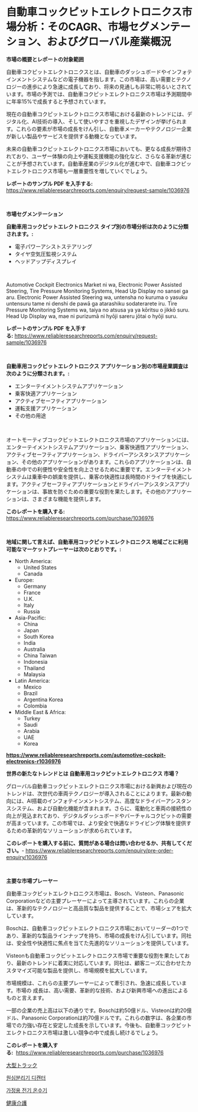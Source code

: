 <p><h1>自動車コックピットエレクトロニクス市場分析：そのCAGR、市場セグメンテーション、およびグローバル産業概況</h1></p><p><strong>市場の概要とレポートの対象範囲</strong></p>
<p><p>自動車コクピットエレクトロニクスとは、自動車のダッシュボードやインフォテインメントシステムなどの電子機器を指します。この市場は、高い需要とテクノロジーの進歩により急速に成長しており、将来の見通しも非常に明るいとされています。市場の予測では、自動車コクピットエレクトロニクス市場は予測期間中に年率15%で成長すると予想されています。</p><p>現在の自動車コクピットエレクトロニクス市場における最新のトレンドには、デジタル化、AI技術の導入、そして使いやすさを重視したデザインが挙げられます。これらの要素が市場の成長をけん引し、自動車メーカーやテクノロジー企業が新しい製品やサービスを提供する動機となっています。</p><p>未来の自動車コクピットエレクトロニクス市場においても、更なる成長が期待されており、ユーザー体験の向上や運転支援機能の強化など、さらなる革新が進むことが予想されています。自動車産業のデジタル化が進む中で、自動車コクピットエレクトロニクス市場も一層重要性を増していくでしょう。</p></p>
<p><strong>レポートのサンプル PDF を入手する:</strong> <a href="https://www.reliableresearchreports.com/enquiry/request-sample/1036976">https://www.reliableresearchreports.com/enquiry/request-sample/1036976</a></p>
<p>&nbsp;</p>
<p><strong>市場セグメンテーション</strong></p>
<p><strong>自動車用コックピットエレクトロニクス タイプ別の市場分析は次のように分類されます。:</strong></p>
<p><ul><li>電子パワーアシストステアリング</li><li>タイヤ空気圧監視システム</li><li>ヘッドアップディスプレイ</li></ul></p>
<p>&nbsp;</p>
<p><p>Automotive Cockpit Electronics Market ni wa, Electronic Power Assisted Steering, Tire Pressure Monitoring Systems, Head Up Display no sansei ga aru. Electronic Power Assisted Steering wa, untensha no kuruma o yasuku untensuru tame ni denshi de pawā ga atarashiku sodaterarete iru. Tire Pressure Monitoring Systems wa, taiya no atsusa ya ya kōritsu o jikkō suru. Head Up Display wa, mae ni purizumā ni hyōji sareru jōtai o hyōji suru.</p></p>
<p><strong>レポートのサンプル PDF を入手する:</strong>&nbsp;<a href="https://www.reliableresearchreports.com/enquiry/request-sample/1036976">https://www.reliableresearchreports.com/enquiry/request-sample/1036976</a></p>
<p>&nbsp;</p>
<p><strong> 自動車用コックピットエレクトロニクス アプリケーション別の市場産業調査は次のように分類されます。:</strong></p>
<p><ul><li>エンターテイメントシステムアプリケーション</li><li>乗客快適アプリケーション</li><li>アクティブセーフティアプリケーション</li><li>運転支援アプリケーション</li><li>その他の用途</li></ul></p>
<p>&nbsp;</p>
<p><p>オートモーティブコックピットエレクトロニクス市場のアプリケーションには、エンターテイメントシステムアプリケーション、乗客快適性アプリケーション、アクティブセーフティアプリケーション、ドライバーアシスタンスアプリケーション、その他のアプリケーションがあります。これらのアプリケーションは、自動車の中での利便性や安全性を向上させるために重要です。エンターテイメントシステムは乗車中の娯楽を提供し、乗客の快適性は長時間のドライブを快適にします。アクティブセーフティアプリケーションとドライバーアシスタンスアプリケーションは、事故を防ぐための重要な役割を果たします。その他のアプリケーションは、さまざまな機能を提供します。</p></p>
<p><strong>このレポートを購入する:</strong>&nbsp; <a href="https://www.reliableresearchreports.com/purchase/1036976">https://www.reliableresearchreports.com/purchase/1036976</a></p>
<p>&nbsp;</p>
<p><strong>地域に関して言えば、自動車用コックピットエレクトロニクス 地域ごとに利用可能なマーケットプレーヤーは次のとおりです。:</strong></p>
<p><ul>
    <li>
        North America:
        <ul>
            <li>United States</li>
            <li>Canada</li>
        </ul>
    </li>
    <li>
        Europe:
        <ul>
            <li>Germany</li>
            <li>France</li>
            <li>U.K.</li>
            <li>Italy</li>
            <li>Russia</li>
        </ul>
    </li>
    <li>
        Asia-Pacific:
        <ul>
            <li>China</li>
            <li>Japan</li>
            <li>South Korea</li>
            <li>India</li>
            <li>Australia</li>
            <li>China Taiwan</li>
            <li>Indonesia</li>
            <li>Thailand</li>
            <li>Malaysia</li>
        </ul>
    </li>
    <li>
        Latin America:
        <ul>
            <li>Mexico</li>
            <li>Brazil</li>
            <li>Argentina Korea</li>
            <li>Colombia</li>
        </ul>
    </li>
    <li>
        Middle East & Africa:
        <ul>
            <li>Turkey</li>
            <li>Saudi</li>
            <li>Arabia</li>
            <li>UAE</li>
            <li>Korea</li>
        </ul>
    </li>
    </ul></p>
<p><strong><a href="https://www.reliableresearchreports.com/automotive-cockpit-electronics-r1036976">https://www.reliableresearchreports.com/automotive-cockpit-electronics-r1036976</a></strong>&nbsp;</p>
<p><strong>世界の新たなトレンドとは 自動車用コックピットエレクトロニクス 市場？</strong></p>
<p><p>グローバル自動車コックピットエレクトロニクス市場における新興および現在のトレンドは、次世代の車両テクノロジーが導入されることによります。最新の動向には、AI搭載のインフォテインメントシステム、高度なドライバーアシスタンスシステム、および自動化機能が含まれます。さらに、電動化と車両の接続性の向上が見込まれており、デジタルダッシュボードやバーチャルコクピットの需要が高まっています。この市場では、より安全で快適なドライビング体験を提供するための革新的なソリューションが求められています。</p></p>
<p><strong>このレポートを購入する前に、質問がある場合は問い合わせるか、共有してください。</strong>- <a href="https://www.reliableresearchreports.com/enquiry/pre-order-enquiry/1036976">https://www.reliableresearchreports.com/enquiry/pre-order-enquiry/1036976</a></p>
<p>&nbsp;</p>
<p><strong>主要な市場プレーヤー</strong></p>
<p><p>自動車コックピットエレクトロニクス市場は、Bosch、Visteon、Panasonic Corporationなどの主要プレーヤーによって主導されています。これらの企業は、革新的なテクノロジーと高品質な製品を提供することで、市場シェアを拡大しています。</p><p>Boschは、自動車コックピットエレクトロニクス市場においてリーダーの1つであり、革新的な製品ラインナップを持ち、市場の成長をけん引しています。同社は、安全性や快適性に焦点を当てた先進的なソリューションを提供しています。</p><p>Visteonも自動車コックピットエレクトロニクス市場で重要な役割を果たしており、最新のトレンドに着実に対応しています。同社は、顧客ニーズに合わせたカスタマイズ可能な製品を提供し、市場規模を拡大しています。</p><p>市場規模は、これらの主要プレーヤーによって牽引され、急速に成長しています。市場の 成長は、高い需要、革新的な技術、および新興市場への進出によるものと言えます。</p><p>一部の企業の売上高は以下の通りです。Boschは約50億ドル、Visteonは約20億ドル、Panasonic Corporationは約70億ドルです。これらの数字は、各企業の市場での力強い存在と安定した成長を示しています。今後も、自動車コックピットエレクトロニクス市場は激しい競争の中で成長し続けるでしょう。</p></p>
<p><strong>このレポートを購入する:</strong>&nbsp;&nbsp;<a href="https://www.reliableresearchreports.com/purchase/1036976">https://www.reliableresearchreports.com/purchase/1036976</a></p>
<p><p><a href="https://medium.com/@shawnsmihv6/%E9%87%8D%E9%87%8F%E3%83%88%E3%83%A9%E3%83%83%E3%82%AF%E5%B8%82%E5%A0%B4%E3%81%AE%E5%88%86%E6%9E%90-%E3%82%B0%E3%83%AD%E3%83%BC%E3%83%90%E3%83%AB%E7%94%A3%E6%A5%AD%E3%81%AE%E8%A6%8B%E9%80%9A%E3%81%97%E3%81%A8%E4%BA%88%E6%B8%AC-2024%E5%B9%B4%E3%81%8B%E3%82%892031%E5%B9%B4-fb70ba89e1da">大型トラック</a></p><p><a href="https://medium.com/@sillysally687568/%EC%9B%90%EC%8B%AC-%ED%83%88%ED%99%A9%EA%B8%B0-%EC%8B%9C%EC%9E%A5%EC%9D%80-%EC%8B%9C%EC%9E%A5-%EC%A0%90%EC%9C%A0%EC%9C%A8-%EC%8B%9C%EC%9E%A5-%ED%8A%B8%EB%A0%8C%EB%93%9C-%EB%B0%8F-%EC%8B%9C%EC%9E%A5-%EC%84%B1%EC%9E%A5%EC%97%90-%EB%8C%80%ED%95%9C-%EC%A0%95%EB%B3%B4%EB%A5%BC-%EC%A0%9C%EA%B3%B5%ED%95%A9%EB%8B%88%EB%8B%A4-86266ad4d0c5">원심분리기 디캔터</a></p><p><a href="https://medium.com/@bobbyreitenberg879562023/%EC%A3%BC%EA%B1%B0%EC%9A%A9-%EC%A0%84%EA%B8%B0-%EC%98%A8%EC%88%98%EA%B8%B0-%EC%8B%9C%EC%9E%A5-%ED%86%B5%EC%B0%B0-%EC%8B%9C%EC%9E%A5-%EB%8F%99%ED%96%A5-%EC%84%B1%EC%9E%A5-2024%EB%85%84%EB%B6%80%ED%84%B0-2031%EB%85%84%EA%B9%8C%EC%A7%80-%EC%98%88%EC%B8%A1%EB%90%9C-%EA%B2%83-7575b7c0122d">가정용 전기 온수기</a></p><p><a href="https://medium.com/@nicholas.ellison0076890/%E5%81%A5%E5%BA%B7%E4%BB%8B%E8%AD%B7%E5%B8%82%E5%A0%B4-2031%E5%B9%B4%E3%81%BE%E3%81%A7%E3%81%AE%E3%83%88%E3%83%AC%E3%83%B3%E3%83%89-%E4%BA%88%E6%B8%AC-%E7%AB%B6%E4%BA%89%E5%88%86%E6%9E%90-3f6487944fc0">健康介護</a></p></p>